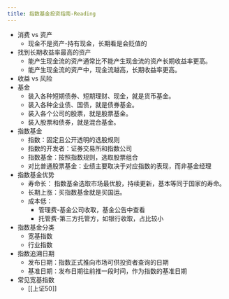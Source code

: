 ```yaml
---
title: 指数基金投资指南-Reading
---
```


- 消费 vs 资产
	- 现金不是资产-持有现金，长期看是会贬值的
- 找到长期收益率最高的资产
	- 能产生现金流的资产通常比不能产生现金流的资产长期收益率更高。
	- 能产生现金流的资产中，现金流越高，长期收益率更高。
- 收益 vs 风险
- 基金
	- 装入各种短期债券、短期理财、现金，就是货币基金。
	- 装入各种企业债、国债，就是债券基金。
	- 装入各个公司的股票，就是股票基金。
	- 装入股票和债券，就是混合基金。
- 指数基金
	- 指数：固定且公开透明的选股规则
	- 指数的开发者：证券交易所和指数公司
	- 指数基金：按照指数规则，选取股票组合
	- 对比普通股票基金：业绩主要取决于对应指数的表现，而非基金经理
- 指数基金优势
	- 寿命长： 指数基金选取市场最优股，持续更新，基本等同于国家的寿命。
	- 长期上涨：买指数基金就是买国运。
	- 成本低：
		- 管理费-基金公司收取，基金公告中查看
		- 托管费-第三方托管方，如银行收取，占比较小
- 指数基金分类
	- 宽基指数
	- 行业指数
- 指数追溯日期
	- 发布日期：指数正式推向市场可供投资者查询的日期
	- 基准日期：发布日期往前推一段时间，作为指数的基准日期
- 常见宽基指数
	- [[上证50]]